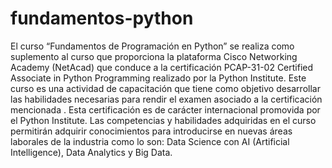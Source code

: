 # fundamentos-python
El curso “Fundamentos de Programación en Python” se realiza como suplemento al curso que proporciona la plataforma Cisco Networking Academy (NetAcad) que conduce a la certificación PCAP-31-02 Certified Associate in Python Programming realizado por la Python Institute. Este curso es una actividad de capacitación que tiene como objetivo desarrollar las habilidades necesarias para rendir el examen asociado a la certificación mencionada . Esta certificación es de carácter internacional promovida por el Python Institute.  Las competencias y habilidades adquiridas en el curso permitirán adquirir conocimientos para introducirse en nuevas áreas laborales de la industria como lo son: Data Science con AI (Artificial Intelligence), Data Analytics y Big Data.
